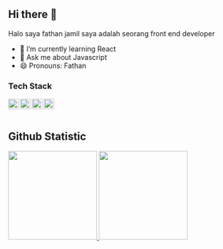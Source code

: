 ## Hi there 👋

Halo saya fathan jamil saya adalah seorang front end developer

- 🌱 I’m currently learning React
- 💬 Ask me about Javascript
- 😄 Pronouns: Fathan

### Tech Stack
  <a href="#"><img align="left" alt="JavaScript" title="JavaScript" width="21px" src="https://upload.wikimedia.org/wikipedia/commons/9/99/Unofficial_JavaScript_logo_2.svg" /></a>
  <a href="https://nodejs.org/"><img align="left" alt="NodeJS" title="NodeJS" width="21px" src="https://seeklogo.com/images/N/nodejs-logo-FBE122E377-seeklogo.com.png" /></a>
  <a href="https://reactjs.org/"><img align="left" alt="React" title="React" width="21px" src="https://cdn.worldvectorlogo.com/logos/react-2.svg" /></a>
  <a href="https://nextjs.org/"><img align="left" alt="Next" title="Next (React SSR Framework)" width="21px" src="https://iconape.com/wp-content/files/gm/82643/svg/next-js.svg" /></a>
  <br>
  <br>

## Github Statistic
<p align="left">
<a href="https://github.com/fathanjamilrises">
  <img height="180em" src="https://github-readme-stats-eight-theta.vercel.app/api?username=fathanjamilrises&show_icons=true&theme=algolia&include_all_commits=true&count_private=true"/>
  <img height="180em" src="https://github-readme-stats-eight-theta.vercel.app/api/top-langs/?username=fathanjamilrises&layout=compact&theme=algolia"/>
</a>
</p>
